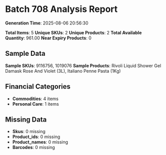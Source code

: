 # Batch 708 Analysis Report

**Generation Time**: 2025-08-06 20:56:30

**Total Items**: 5
**Unique SKUs**: 2
**Unique Products**: 2
**Total Available Quantity**: 961.00
**Near Expiry Products**: 0

## Sample Data
**Sample SKUs**: 9116756, 1019076
**Sample Products**: Rivoli Liquid Shower Gel Damask Rose And Violet (3L), Italiano Penne Pasta (1Kg)

## Financial Categories
- **Commodities**: 4 items
- **Personal Care**: 1 items

## Missing Data
- **Skus**: 0 missing
- **Product_ids**: 0 missing
- **Product_names**: 0 missing
- **Barcodes**: 0 missing
